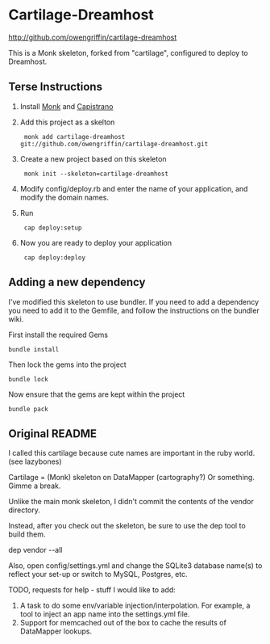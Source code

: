 # Cartilage-Dreamhost

http://github.com/owengriffin/cartilage-dreamhost

This is a Monk skeleton, forked from "cartilage", configured to deploy to Dreamhost.

## Terse Instructions

1. Install [Monk](http://monkrb.com) and [Capistrano](http://capify.org)
2. Add this project as a skelton

        monk add cartilage-dreamhost git://github.com/owengriffin/cartilage-dreamhost.git

3. Create a new project based on this skeleton

        monk init --skeleton=cartilage-dreamhost

4. Modify config/deploy.rb and enter the name of your application, and modify the domain names.
5. Run 

        cap deploy:setup
    
6. Now you are ready to deploy your application

        cap deploy:deploy

## Adding a new dependency

I've modified this skeleton to use bundler. If you need to add a dependency you need to add it to the Gemfile, and follow the instructions on the bundler wiki.

First install the required Gems

    bundle install

Then lock the gems into the project

    bundle lock
    
Now ensure that the gems are kept within the project

    bundle pack    
    

## Original README

I called this cartilage because cute names are important in the ruby world. (see lazybones)

Cartilage = (Monk) skeleton on DataMapper (cartography?) Or something. Gimme a break.

Unlike the main monk skeleton, I didn't commit the contents of the vendor directory.

Instead, after you check out the skeleton, be sure to use the dep tool to build them.

dep vendor --all


Also, open config/settings.yml and change the SQLite3 database name(s) to reflect your set-up or switch to MySQL, Postgres, etc.

TODO, requests for help - stuff I would like to add:

1. A task to do some env/variable injection/interpolation. For example, a tool to inject an app name into the settings.yml file.
2. Support for memcached out of the box to cache the results of DataMapper lookups.


